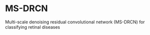 # MS-DRCN
Multi-scale denoising residual convolutional network (MS-DRCN) for classifying retinal diseases
